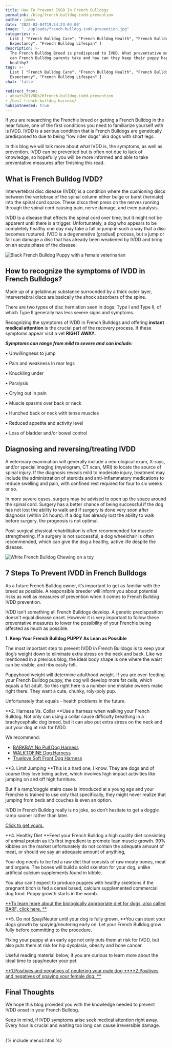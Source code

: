 ```yaml
---
title: How To Prevent IVDD In French Bulldogs
permalink: /blog/french-bulldog-ivdd-prevention
author: james
date: '2022-03-04T19:54:23-04:00'
image: "../uploads/french-bulldog-ivdd-prevention.jpg"
categories: >-
  List [ "French Bulldog Care", "French Bulldog Health", "French Bulldog Life
  Expectancy", "French Bulldog Lifespan" ]
description: >-
  The French Bulldog Breed is predisposed to IVDD. What preventative measures
  can French Bulldog parents take and how can they keep their puppy happy and
  healthy?
tags: >-
  List [ "French Bulldog Care", "French Bulldog Health", "French Bulldog Life
  Expectancy", "French Bulldog Lifespan" ]
chat: 'false'

redirect_from: 
- about%20IVDD%20french-bulldog-ivdd-prevention
- /best-french-bulldog-harness/
hubspotneeded: true
---
```

If you are researching the Frenchie breed or getting a French Bulldog in the near future, one of the first conditions you need to familiarize yourself with is IVDD. IVDD is a serious condition that is French Bulldogs are genetically predisposed to due to being "low rider dogs" aka dogs with short legs. 

 In this blog we will talk more about what IVDD is, the symptoms, as well as prevention. IVDD can be  prevented but is often not due to lack of knowledge, so hopefully you will be more informed and able to take preventative measures after finishing this read. 

## What is French Bulldog IVDD?

Intervertebral disc disease (IVDD) is a condition where the cushioning discs between the vertebrae of the spinal column either bulge or burst (herniate) into the spinal cord space. These discs then press on the nerves running through the spinal cord causing pain, nerve damage, and even paralysis.

IVDD is a disease that effects the spinal cord over time, but it might not be apparent until there is a trigger. Unfortunately, a dog who appears to be completely healthy one day may take a fall or jump in such a way that a disc becomes ruptured. IVDD is a degenerative (gradual) process, but a jump or fall can damage a disc that has already been weakened by IVDD and bring on an acute phase of the disease. 

![Black French Bulldog Puppy with a female veterinarian](/uploads/French-bulldog-excercise-1.jpg)

## How to recognize the symptoms of IVDD in French Bulldogs?

Made up of a gelatinous substance surrounded by a thick outer layer, intervertebral discs are basically the shock absorbers of the spine. 

There are two types of disc herniation seen in dogs: Type I and Type II, of which Type II generally has less severe signs and symptoms.

Recognizing the symptoms of IVDD in French Bulldogs and offering **instant medical attention** is the crucial part of the recovery process. If these symptoms appear visit a vet **RIGHT AWAY.**

**_Symptoms can range from mild to severe and can include:_**

•	Unwillingness to jump

•	Pain and weakness in rear legs 

•	Knuckling under

•	Paralysis 

•	Crying out in pain

•	Muscle spasms over back or neck

•	Hunched back or neck with tense muscles

•	Reduced appetite and activity level

•	Loss of bladder and/or bowel control 

## Diagnosing and reversing/treating IVDD

A veterinary examination will generally include a neurological exam, X-rays, and/or special imaging (myelogram, CT scan, MRI) to locate the source of spinal injury. If the diagnosis reveals mild to moderate injury, treatment may include the administration of steroids and anti-inflammatory medications to reduce swelling and pain, with confined rest required for four to six weeks or so.

In more severe cases, surgery may be advised to open up the space around the spinal cord. Surgery has a better chance of being successful if the dog has not lost the ability to walk and if surgery is done very soon after diagnosis (within 24 hours). If a dog has already lost the ability to walk before surgery, the prognosis is not optimal.

Post-surgical physical rehabilitation is often recommended for muscle strengthening. If a surgery is not successful, a dog wheelchair is often recommended, which can give the dog a healthy, active life despite the disease.

![White French Bulldog Chewing on a toy](/uploads/Blue-Frenchie-pup-1.jpg)

## 7 Steps To Prevent IVDD in French Bulldogs

As a future French Bulldog owner, it’s important to get as familiar with the breed as possible. A responsible breeder will inform you about potential risks as well as measures of prevention when it comes to French Bulldog IVDD prevention.

IVDD isn’t something all French Bulldogs develop. A genetic predisposition doesn't equal disease onset. However it is very important to follow these preventative measures to lower the possibility of your Frenchie being affected as much as possible.

**1.	Keep Your French Bulldog  PUPPY As Lean as Possible**

The most important step to prevent IVDD in French Bulldogs is to keep your dog’s weight down to eliminate extra stress on the neck and back. Like we mentioned in a previous blog, the ideal body shape is one where the waist can be visible, and ribs easily felt. 

Puppyhood weight will determine adulthood weight. If you are over-feeding your French Bulldog puppy, the dog will develop more fat cells, which equals a fat adult. So this right here is a number one mistake owners make right there. They want a cute, chunky, roly-poly pup. 

Unfortunately that equals - health problems in the future. 

**2.	Harness Vs. Collar 
**Use a harness when walking your French Bulldog. Not only can using a collar cause difficulty breathing in a brachycephalic dog breed, but it can also put extra stress on the neck and put your dog at risk for IVDD. 

We recommend:

* [BARKBAY No Pull Dog Harness](https://amzn.to/31iR92f)
* [WALKTOFINE Dog Harness](https://amzn.to/2XuAqrA)
* [Truelove Soft Front Dog Harness](https://amzn.to/31h6Cjm)

**3.	Limit Jumping
**This is a hard one, I know. They are dogs and of course they love being active, which involves high impact activities like jumping on and off high furniture. 

But if a ramp/doggie stairs case is introduced at a young age and your Frenchie is trained to use only that specifically, they might never realize that jumping from beds and couches is even an option. 

IVDD in French Bulldog really is no joke, so don’t hesitate to get a doggie ramp sooner rather than later. 

[Click to get yours.](https://amzn.to/2DcNafH)

**4.	Healthy Diet
**Feed your French Bulldog a high quality diet consisting of animal protein as it’s first ingredient to promote lean muscle growth. 99% kibbles on the market unfortunately do not contain the adequate amount of meat, or should we say an adequate amount of anything,

Your dog needs to be fed a raw diet that consists of raw meaty bones, meat and organs. The bones will build a solid skeleton for your dog, unlike artificial calcium supplements found in kibble. 

You also can't expect to produce puppies with healthy skeletons if the pregnant bitch is fed a cereal based, calcium supplemented commercial dog food. Puppy growth starts in the womb. 

[**To learn more about the biologically appropriate diet for dogs, also called BARF, click here. **](https://ethicalfrenchie.com/french-bulldog-feeding-the-raw-diet/)

**5.	Do not Spay/Neuter until your dog is fully grown. 
**You can stunt your dogs growth by spaying/neutering early on. Let your French Bulldog grow fully before committing to the procedure. 

Fixing your puppy at an early age not only puts them at risk for IVDD, but also puts them at risk for hip dysplasia, obesity and bone cancer. 

Useful reading material below, if you are curious to learn more about the ideal time to spay/neuter your pet.

[**1.Positives and negatives of neutering your male dog
**](https://www.yourpurebredpuppy.com/health/articles/neutering-male-dog.html)[**2.Positives and negatives of spaying your female dog.
**](https://www.yourpurebredpuppy.com/health/articles/spaying-female-dog.html)

## Final Thoughts

We hope this blog provided you with the knowledge needed to prevent IVDD onset in your French Bulldog. 

Keep in mind, if IVDD symptoms arise seek medical attention right away. Every hour is crucial and waiting too long can cause irreversible damage. 

##
{% include menuz.html %}